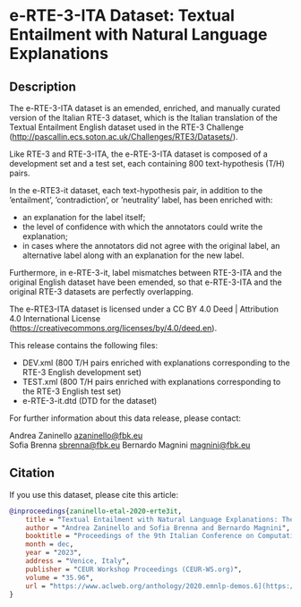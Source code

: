 # e-RTE-3-ITA Dataset: Textual Entailment with Natural Language Explanations

## Description
The e-RTE-3-ITA dataset is an emended, enriched, and manually curated version of the Italian RTE-3 dataset, which is the Italian translation of the Textual Entailment English dataset used in the RTE-3 Challenge (http://pascallin.ecs.soton.ac.uk/Challenges/RTE3/Datasets/).

Like RTE-3 and RTE-3-ITA, the e-RTE-3-ITA dataset is composed of a development set and a test set, each containing 800 text-hypothesis (T/H) pairs.

In the e-RTE3-it dataset, each text-hypothesis pair, in addition to the ’entailment’, ’contradiction’, or ’neutrality’ label, has been enriched with:
- an explanation for the label itself;
- the level of confidence with which the annotators could write the explanation;
- in cases where the annotators did not agree with the original label, an alternative label along with an explanation for the new label.

Furthermore, in e-RTE-3-it, label mismatches between RTE-3-ITA and the original English dataset have been emended, so that e-RTE-3-ITA and the original RTE-3 datasets are perfectly overlapping.

The e-RTE3-ITA dataset is licensed under a CC BY 4.0 Deed | Attribution 4.0 International License (https://creativecommons.org/licenses/by/4.0/deed.en).

This release contains the following files:

- DEV.xml (800 T/H pairs enriched with explanations corresponding to the RTE-3 English development set)
- TEST.xml (800 T/H pairs enriched with explanations corresponding to the RTE-3 English test set)
- e-RTE-3-it.dtd (DTD for the dataset)


For further information about this data release, please contact:

Andrea Zaninello	<azaninello@fbk.eu>  
Sofia Brenna <sbrenna@fbk.eu>
Bernardo Magnini	<magnini@fbk.eu>


## Citation

If you use this dataset, please cite this article:
```bibtex
@inproceedings{zaninello-etal-2020-erte3it,
    title = "Textual Entailment with Natural Language Explanations: The Italian e-RTE-3 Dataset",
    author = "Andrea Zaninello and Sofia Brenna and Bernardo Magnini",
    booktitle = "Proceedings of the 9th Italian Conference on Computational Linguistics",
    month = dec,
    year = "2023",
    address = "Venice, Italy",
    publisher = "CEUR Workshop Proceedings (CEUR-WS.org)",
    volume = "35.96",
    url = "https://www.aclweb.org/anthology/2020.emnlp-demos.6](https://ceur-ws.org/Vol-3596/short21.pdf)https://ceur-ws.org/Vol-3596/short21.pdf",
}
```
